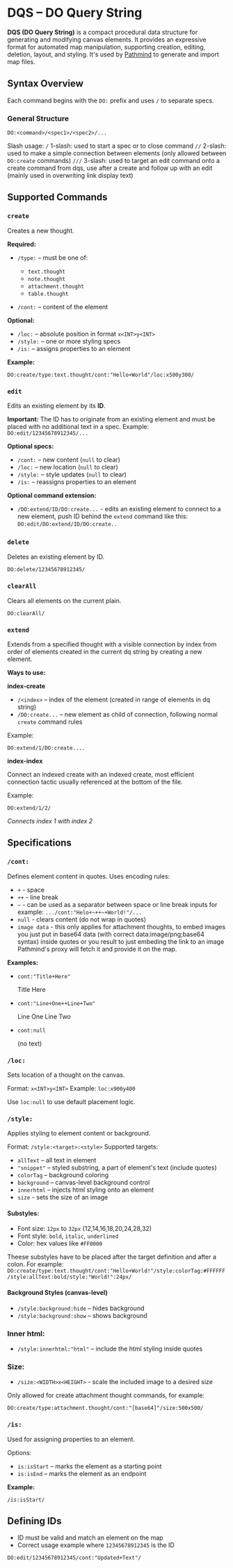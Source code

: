 # **DQS – DO Query String**

**DQS (DO Query String)** is a compact procedural data structure for generating and modifying canvas elements. It provides an expressive format for automated map manipulation, supporting creation, editing, deletion, layout, and styling. It's used by [Pathmind](https://pathmind.app) to generate and import map files.

## **Syntax Overview**

Each command begins with the `DO:` prefix and uses `/` to separate specs.

### General Structure

```
DO:<command>/<spec1>/<spec2>/...
```

Slash usage:
`/` 1-slash: used to start a spec or to close command
`//` 2-slash: used to make a simple connection between elements (only allowed between `DO:create` commands)
`///` 3-slash: used to target an edit command onto a create command from dqs, use after a create and follow up with an edit (mainly used in overwriting link display text)

## **Supported Commands**

### `create`

Creates a new thought.

**Required:**

* `/type:` – must be one of:

  * `text.thought`
  * `note.thought`
  * `attachment.thought`
  * `table.thought`
    
* `/cont:` – content of the element

**Optional:**

* `/loc:` – absolute position in format `x<INT>y<INT>`
* `/style:` – one or more styling specs
* `/is:` – assigns properties to an element

**Example:**

```
DO:create/type:text.thought/cont:"Hello+World"/loc:x500y300/
```

### `edit`

Edits an existing element by its **ID**.

**Important:** The ID has to originate from an existing element and must be placed with no additional text in a spec.
Example: `DO:edit/12345678912345/...`

**Optional specs:**

* `/cont:` – new content (`null` to clear)
* `/loc:` – new location (`null` to clear)
* `/style:` – style updates (`null` to clear)
* `/is:` – reassigns properties to an element

**Optional command extension:**

* `/DO:extend/ID/DO:create...` - edits an existing element to connect to a new element, push ID behind the `extend` command like this: `DO:edit/DO:extend/ID/DO:create..` 

### `delete` 

Deletes an existing element by ID.

```
DO:delete/12345678912345/
```

### `clearAll`

Clears all elements on the current plain.

```
DO:clearAll/
```

### `extend`

Extends from a specified thought with a visible connection by index from order of elements created in the current dq string by creating a new element.

**Ways to use:**

**index-create**
* `/<index>` – index of the element (created in range of elements in dq string)
* `/DO:create...` – new element as child of connection, following normal `create` command rules

Example:
```
DO:extend/1/DO:create....
```
**index-index**

Connect an indexed create with an indexed create, most efficient connection tactic usually referenced at the bottom of the file.

Example:
```
DO:extend/1/2/
```
*Connects index 1 with index 2*

## **Specifications**

### `/cont:`

Defines element content in quotes. Uses encoding rules:

* `+` - space
* `++` - line break
* `~` - can be used as a separator between space or line break inputs
  for example:
  `.../cont:"Helo+~++~+World!"/...`
* `null` - clears content (do not wrap in quotes)
* `image data` - this only applies for attachment thoughts, to embed images you just put in base64 data (with correct data:image/png;base64 syntax) inside quotes or you result to just embeding the link to an image Pathmind's proxy will fetch it and provide it on the map.

**Examples:**

* `cont:"Title+Here"` 

  Title Here

* `cont:"Line+One++Line+Two"` 

  Line One
  Line Two

* `cont:null`

  (no text)

### `/loc:`

Sets location of a thought on the canvas.

Format: `x<INT>y<INT>`
Example: `loc:x900y400`

Use `loc:null` to use default placement logic.

### `/style:`

Applies styling to element content or background.

Format: `/style:<target>:<style>`
Supported targets:

* `allText` – all text in element
* `"snippet"` – styled substring, a part of element's text (include quotes)
* `colorTag` – background coloring
* `background` – canvas-level background control
* `innerhtml` – injects html styling onto an element
* `size` - sets the size of an image

#### Substyles:

* Font size: `12px` to `32px` (12,14,16,18,20,24,28,32)
* Font style: `bold`, `italic`, `underlined`
* Color: hex values like `#FF0000`

Theese substyles have to be placed after the target definition and after a colon.
For example:
`DO:create/type:text.thought/cont:"Hello+World!"/style:colorTag:#FFFFFF/style:allText:bold/style:"World!":24px/`

#### Background Styles (canvas-level)

* `/style:background:hide` – hides background
* `/style:background:show` – shows background

### Inner html:

* `/style:innerhtml:"html"` – include the html styling inside quotes

### Size:

* `/size:<WIDTH>x<HEIGHT>` - scale the included image to a desired size

Only allowed for create attachment thought commands, for example:

```
DO:create/type:attachment.thought/cont:"[base64]"/size:500x500/
```

### `/is:`

Used for assigning properties to an element.

Options:

* `is:isStart` – marks the element as a starting point
* `is:isEnd` – marks the element as an endpoint

**Example:**

```
/is:isStart/
```

## Defining IDs

* ID must be valid and match an element on the map
* Correct usage example where `12345678912345` is the ID

```
DO:edit/12345678912345/cont:"Updated+Text"/
```
